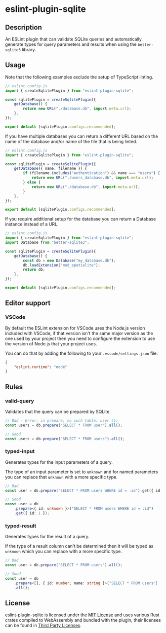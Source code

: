 # eslint-plugin-sqlite

## Description

An ESLint plugin that can validate SQLite queries and automatically
generate types for query parameters and results when using the
`better-sqlite3` library.

## Usage

Note that the following examples exclude the setup of TypeScript linting.

```js
// eslint.config.js
import { createSqlitePlugin } from "eslint-plugin-sqlite";

const sqlitePlugin = createSqlitePlugin({
	getDatabase() {
		return new URL("./database.db", import.meta.url);
	},
});

export default [sqlitePlugin.configs.recommended];
```

If you have multiple databases you can return a different URL based on
the name of the database and/or name of the file that is being linted.

```js
// eslint.config.js
import { createSqlitePlugin } from "eslint-plugin-sqlite";

const sqlitePlugin = createSqlitePlugin({
	getDatabase({ name, filename }) {
		if (filename.includes("authentication") && name === "users") {
			return new URL("./users_database.db", import.meta.url);
		} else {
			return new URL("./database.db", import.meta.url);
		}
	},
});

export default [sqlitePlugin.configs.recommended];
```

If you require additional setup for the database you can return a
Database instance instead of a URL.

```js
// eslint.config.js
import { createSqlitePlugin } from "eslint-plugin-sqlite";
import Database from "better-sqlite3";

const sqlitePlugin = createSqlitePlugin({
	getDatabase() {
		const db = new Database("my_database.db");
		db.loadExtension("mod_spatialite");
		return db;
	},
});

export default [sqlitePlugin.configs.recommended];
```

## Editor support

### VSCode

By default the ESLint extension for VSCode uses the Node.js version
included with VSCode, if that version isn't the same major version
as the one used by your project then you need to configure the extension
to use the version of Node.js that your project uses.

You can do that by adding the following to your `.vscode/settings.json` file:

```json
{
	"eslint.runtime": "node"
}
```

## Rules

### valid-query

Validates that the query can be prepared by SQLite.

```ts
// Bad - Error: in prepare, no such table: user (1)
const users = db.prepare("SELECT * FROM user").all();

// Good
const users = db.prepare("SELECT * FROM users").all();
```

### typed-input

Generates types for the input parameters of a query.

The type of an input parameter is set to `unknown` and for named
parameters you can replace that `unknown` with a more specific type.

```ts
// Bad
const user = db.prepare("SELECT * FROM users WHERE id = :id").get({ id: 1 });

// Good
const user = db
	.prepare<{ id: unknown }>("SELECT * FROM users WHERE id = :id")
	.get({ id: 1 });
```

### typed-result

Generates types for the result of a query.

If the type of a result column can't be determined then it will be typed
as `unknown` which you can replace with a more specific type.

```ts
// Bad
const user = db.prepare("SELECT * FROM users").all();

// Good
const user = db
	.prepare<[], { id: number; name: string }>("SELECT * FROM users")
	.all();
```

## License

eslint-plugin-sqlite is licensed under the [MIT License](LICENSE) and
uses various Rust crates compiled to WebAssembly and bundled with the
plugin, their licenses can be found in [Third Party Licenses](THIRD-PARTY-LICENSES.html).
